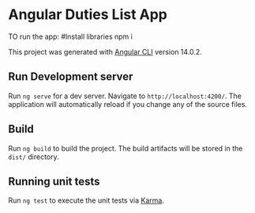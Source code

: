 # Angular Duties List App

TO run the app:
#Install libraries
npm i

This project was generated with [Angular CLI](https://github.com/angular/angular-cli) version 14.0.2.

## Run Development server

Run `ng serve` for a dev server. Navigate to `http://localhost:4200/`. The application will automatically reload if you change any of the source files.

## Build

Run `ng build` to build the project. The build artifacts will be stored in the `dist/` directory.

## Running unit tests

Run `ng test` to execute the unit tests via [Karma](https://karma-runner.github.io).
